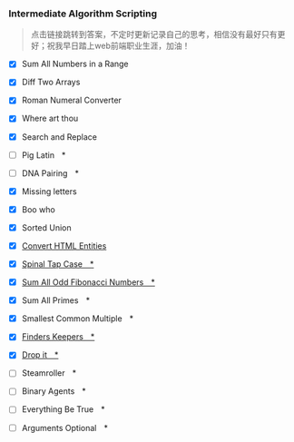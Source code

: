 
### Intermediate Algorithm Scripting
> 点击链接跳转到答案，不定时更新记录自己的思考，相信没有最好只有更好；祝我早日踏上web前端职业生涯，加油！<br/>

- [x]  Sum All Numbers in a Range 
- [x]  Diff Two Arrays
- [x]  Roman Numeral Converter
- [x]  Where art thou
- [x]  Search and Replace
- [ ]  Pig Latin    *
- [ ]  DNA Pairing    *
- [x]  Missing letters
- [x]  Boo who
- [x]  Sorted Union
- [x]  [Convert HTML Entities][1]
- [x]  [Spinal Tap Case    *][2]
- [x]  [Sum All Odd Fibonacci Numbers    *][3]
- [x]  Sum All Primes    *
- [x]  Smallest Common Multiple    *
- [x]  [Finders Keepers    *][4]
- [x]  [Drop it    *][5]
- [ ]  Steamroller    *
- [ ]  Binary Agents    *
- [ ]  Everything Be True    *
- [ ]  Arguments Optional    *


  [1]: Convert%20HTML%20Entities.md
  [2]: SpinalTapCase.md
  [3]: SumAllOddFibonacciNumbers.md
  [4]: FindersKeepers.md
  [5]: DropIt.md
